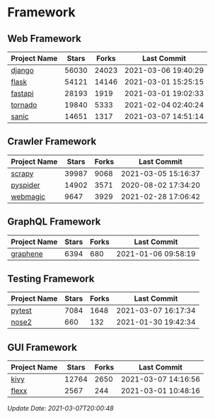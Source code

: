 # Framework

## Web Framework
| Project Name | Stars | Forks | Last Commit |
| ------------ | ----- | ----- | ----------- |
| [django](https://github.com/django/django) | 56030 | 24023 | 2021-03-06 19:40:29 |
| [flask](https://github.com/pallets/flask) | 54121 | 14146 | 2021-03-01 15:25:15 |
| [fastapi](https://github.com/tiangolo/fastapi) | 28193 | 1919 | 2021-03-01 19:02:33 |
| [tornado](https://github.com/tornadoweb/tornado) | 19840 | 5333 | 2021-02-04 02:40:24 |
| [sanic](https://github.com/sanic-org/sanic) | 14651 | 1317 | 2021-03-07 14:51:14 |

## Crawler Framework
| Project Name | Stars | Forks | Last Commit |
| ------------ | ----- | ----- | ----------- |
| [scrapy](https://github.com/scrapy/scrapy) | 39987 | 9068 | 2021-03-05 15:16:37 |
| [pyspider](https://github.com/binux/pyspider) | 14902 | 3571 | 2020-08-02 17:34:20 |
| [webmagic](https://github.com/code4craft/webmagic) | 9647 | 3929 | 2021-02-28 17:06:42 |

## GraphQL Framework
| Project Name | Stars | Forks | Last Commit |
| ------------ | ----- | ----- | ----------- |
| [graphene](https://github.com/graphql-python/graphene) | 6394 | 680 | 2021-01-06 09:58:19 |

## Testing Framework
| Project Name | Stars | Forks | Last Commit |
| ------------ | ----- | ----- | ----------- |
| [pytest](https://github.com/pytest-dev/pytest) | 7084 | 1648 | 2021-03-07 16:17:34 |
| [nose2](https://github.com/nose-devs/nose2) | 660 | 132 | 2021-01-30 19:42:34 |

## GUI Framework
| Project Name | Stars | Forks | Last Commit |
| ------------ | ----- | ----- | ----------- |
| [kivy](https://github.com/kivy/kivy) | 12764 | 2650 | 2021-03-07 14:16:56 |
| [flexx](https://github.com/flexxui/flexx) | 2567 | 244 | 2021-03-01 10:48:16 |

*Update Date: 2021-03-07T20:00:48*